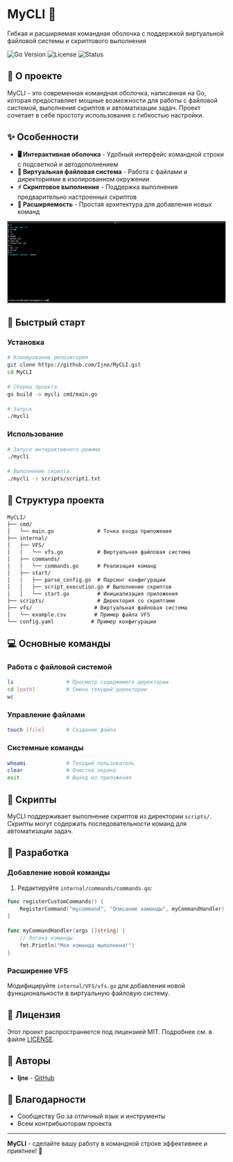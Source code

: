 # MyCLI 🚀

Гибкая и расширяемая командная оболочка с поддержкой виртуальной файловой системы и скриптового выполнения

![Go Version](https://img.shields.io/badge/Go-1.21+-blue)
![License](https://img.shields.io/badge/License-MIT-green)
![Status](https://img.shields.io/badge/Status-Active-brightgreen)

## 📖 О проекте

MyCLI - это современная командная оболочка, написанная на Go, которая предоставляет мощные возможности для работы с файловой системой, выполнения скриптов и автоматизации задач. Проект сочетает в себе простоту использования с гибкостью настройки.

## ✨ Особенности

- **🖥️ Интерактивная оболочка** - Удобный интерфейс командной строки с подсветкой и автодополнением
- **📁 Виртуальная файловая система** - Работа с файлами и директориями в изолированном окружении
- **⚡ Скриптовое выполнение** - Поддержка выполнения предварительно настроенных скриптов
- **🔧 Расширяемость** - Простая архитектура для добавления новых команд

![Пример работы](pictures/image.png)

## 🚀 Быстрый старт

### Установка

```bash
# Клонирование репозитория
git clone https://github.com/Ijne/MyCLI.git
cd MyCLI

# Сборка проекта
go build -o mycli cmd/main.go

# Запуск
./mycli
```

### Использование

```bash
# Запуск интерактивного режима
./mycli

# Выполнение скрипта
./mycli -s scripts/script1.txt
```

## 📁 Структура проекта

```
MyCLI/
├── cmd/
│   └── main.go              # Точка входа приложения
├── internal/
│   ├── VFS/
│   │   └── vfs.go           # Виртуальная файловая система
│   ├── commands/
│   │   └── commands.go      # Реализация команд
│   ├── start/
│   │   ├── parse_config.go  # Парсинг конфигурации
│   │   ├── script_execution.go # Выполнение скриптов
│   │   └── start.go         # Инициализация приложения
├── scripts/                 # Директория со скриптами
├── vfs/                    # Виртуальная файловая система
│   └── example.csv         # Пример файла VFS
└── config.yaml            # Пример конфигурации
```

## 💻 Основные команды

### Работа с файловой системой
```bash
ls                 # Просмотр содержимого директории
cd [path]          # Смена текущей директории
wc
```

### Управление файлами
```bash
touch [file]       # Создание файла
```

### Системные команды
```bash        
whoami             # Текущий пользователь
clear              # Очистка экрана
exit               # Выход из приложения
```

## 📜 Скрипты

MyCLI поддерживает выполнение скриптов из директории `scripts/`. Скрипты могут содержать последовательности команд для автоматизации задач.

## 🔧 Разработка

### Добавление новой команды

1. Редактируйте `internal/commands/commands.go`:
```go
func registerCustomCommands() {
    RegisterCommand("mycommand", "Описание команды", myCommandHandler)
}

func myCommandHandler(args []string) {
    // Логика команды
    fmt.Println("Моя команда выполнена!")
}
```

### Расширение VFS

Модифицируйте `internal/VFS/vfs.go` для добавления новой функциональности в виртуальную файловую систему.

## 📄 Лицензия

Этот проект распространяется под лицензией MIT. Подробнее см. в файле [LICENSE](LICENSE).

## 👥 Авторы

- **Ijne** - [GitHub](https://github.com/Ijne)

## 🙏 Благодарности

- Сообществу Go за отличный язык и инструменты
- Всем контрибьюторам проекта

---

**MyCLI** - сделайте вашу работу в командной строке эффективнее и приятнее! 🎉